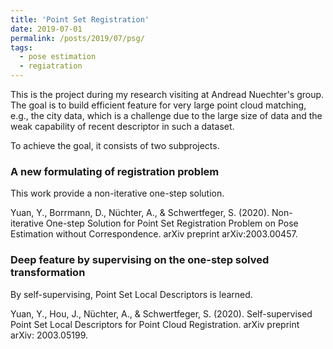 ```yaml
---
title: 'Point Set Registration'
date: 2019-07-01
permalink: /posts/2019/07/psg/
tags:
  - pose estimation
  - regiatration 
---
```


This is the project during my research visiting at Andread Nuechter's group. The goal is to build efficient feature for very large point cloud matching, e.g., the city data, which is a challenge due to the large size of data and the weak capability of recent descriptor in such a dataset.

To achieve the goal, it consists of two subprojects.

### A new formulating of registration problem
This work provide a non-iterative one-step solution.

Yuan, Y., Borrmann, D., Nüchter, A., & Schwertfeger, S. (2020). Non-iterative One-step Solution for Point Set Registration Problem on Pose Estimation without Correspondence. arXiv preprint arXiv:2003.00457.

### Deep feature by supervising on the one-step solved transformation
By self-supervising, Point Set Local Descriptors is learned.

Yuan, Y., Hou, J., Nüchter, A., & Schwertfeger, S. (2020). Self-supervised Point Set Local Descriptors for Point Cloud Registration. arXiv preprint arXiv: 2003.05199.
